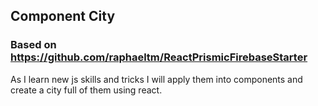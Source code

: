 ## Component City

### Based on https://github.com/raphaeltm/ReactPrismicFirebaseStarter

As I learn new js skills and tricks I will apply them into components and create a city full of them using react.
